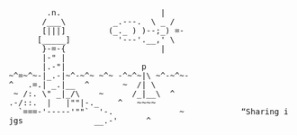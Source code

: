 <pre>

         .n.                     |
        /___\          _.---.  \ _ /
        [|||]         (_._ ) )--;_) =-
       [_____]          '---'.__,' \
        }-=-{                    |
        |-" |
        |.-"|                p
 ~^=~^~-|_.-|~^-~^~ ~^~ -^~^~|\ ~^-~^~-                                                              Hi there! 👋
 ^   .=.| _.|__  ^       ~  /| \
  ~ /:. \" _|_/\    ~      /_|__\  ^                                                       <a href="https://stanislav.codes" target="_blank">Website</a> • <a href="http:/git.io/tsuki" target="_blank">Blog</a> • <a href="mailto:monesonn@tuta.io">Email</a>
 .-/::.  |   |""|-._    ^   ~~~~
   `===-'-----'""`  '-.              ~            “Sharing is good, and with digital technology, sharing is easy.”
 jgs               __.-'      ^                                                                  Richard Stallman
 
</pre>
